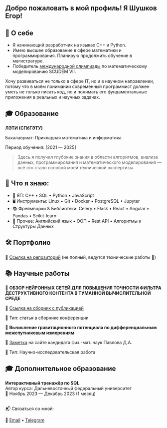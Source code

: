 Добро пожаловать в мой профиль! Я Шушков Егор!
---

## 🌟 О себе
- Я начинающий разработчик на языках C++ и Python. 
- Имею высшее образование в сфере математики и программирования. Планирую продолжить обучение в магистратуре.
- Победитель [международной олимпиады](https://etu.ru/ru/studentam/studencheskie-novosti/molodye-ajtishniki-iz-leti-vyigrali-mezhdunarodnyj-konkurs-po-matematicheskomu-modelirovaniyu) по математическому моделированию SCUDEM VII. 

Хочу развиваться не только в сфере IT, но и в научном направлении, потому что в моём понимании современный программист должен уметь не только писать код, но и понимать его фундаментальные приложения в реальных и научных задачах. 

## 🎓 Образование
**ЛЭТИ (СПбГЭТУ)**

Бакалавриат: Прикладная математика и информатика

Период обучения: [2021 — 2025]

> Здесь я получил глубокие знания в области алгоритмов, анализа данных, программирования и математического моделирования — всё это стало основой моей технической экспертизы. 

## 💼 Что я знаю:
- 🧠 ЯП: C++ • SQL • Python • JavaScript 
- 🖥️ Инструменты: Linux • Git • Docker • PostgreSQL • Jupyter
- 📚 Фреймворки & Библиотеки: Celery • Flask • React • Angular • Pandas • Scikit-learn
- 🧠 Прочее: Английский язык • ООП • Rest API • Алгоритмы и Структуры Данных 

## 🛠 Портфолио

📌 [Ссылка на репозиторий](https://github.com/azazzze1/Shushkov_Egor) (не полный, ведутся технические работы 🚧)

## 📚 Научные работы

📌 **ОБЗОР НЕЙРОННЫХ СЕТЕЙ ДЛЯ ПОВЫШЕНИЯ ТОЧНОСТИ ФИЛЬТРА ДЕСТРУКТИВНОГО КОНТЕНТА В ТУМАННОЙ ВЫЧИСЛИТЕЛЬНОЙ СРЕДЕ** 

🔗 [Ссылка на сборник с публикацией](https://etu.ru/assets/files/Faculty-FKTI/MO/mo-2025/sbornik-2025-moevm.pdf)

📄 Тип: статья в сборнике конференции

📌 **Вычисление гравитационного потенциала по дифференциальным межспутниковым измерениям** 

🔗 [Заметка](http://entroforce.ru/lab#grace-modeling) на сайте кандидата физ.-мат. наук Павлова Д.А.

📄 Тип:  Научно-исследовательская работа 

## 🎓 Дополнительное образование
**Интерактивный тренажёр по SQL**  
Автор курса: Дальневосточный федеральный университет  
📅 Ноябрь 2023 — Декабрь 2023 (1 месяц)

##
📬 Связаться со мной:

📩 [Email](mailto:egorka44552014@gmail.com) • [Telegram](https://t.me/azazzze1)

